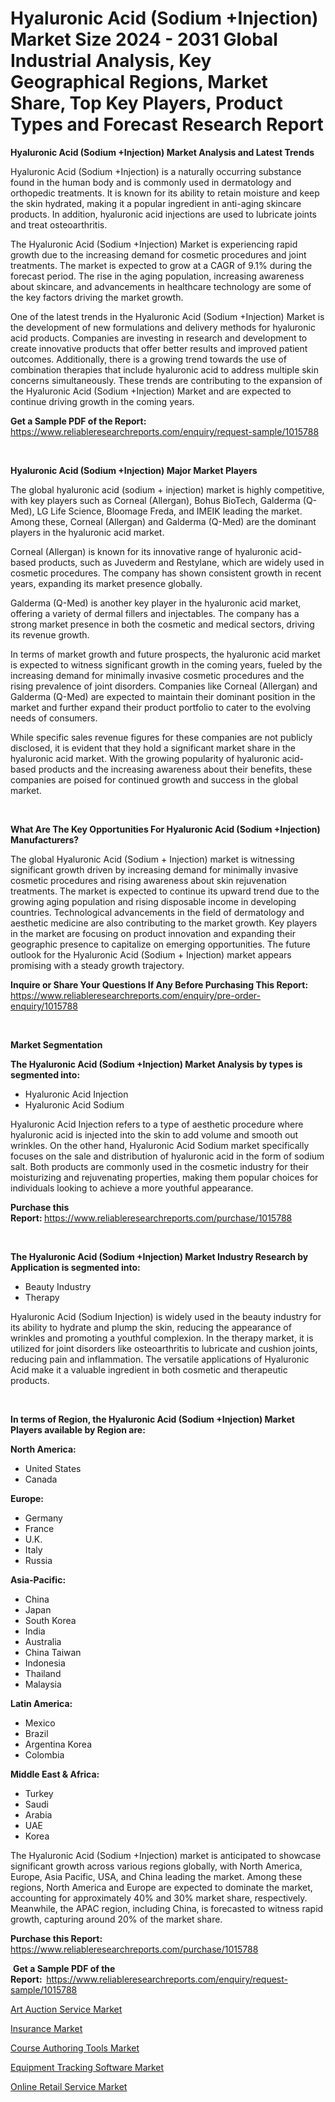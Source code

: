 <p><h1>Hyaluronic Acid (Sodium +Injection) Market Size 2024 - 2031 Global Industrial Analysis, Key Geographical Regions, Market Share, Top Key Players, Product Types and Forecast Research Report</h1></p><p><strong>Hyaluronic Acid (Sodium +Injection) Market Analysis and Latest Trends</strong></p>
<p><p>Hyaluronic Acid (Sodium +Injection) is a naturally occurring substance found in the human body and is commonly used in dermatology and orthopedic treatments. It is known for its ability to retain moisture and keep the skin hydrated, making it a popular ingredient in anti-aging skincare products. In addition, hyaluronic acid injections are used to lubricate joints and treat osteoarthritis.</p><p>The Hyaluronic Acid (Sodium +Injection) Market is experiencing rapid growth due to the increasing demand for cosmetic procedures and joint treatments. The market is expected to grow at a CAGR of 9.1% during the forecast period. The rise in the aging population, increasing awareness about skincare, and advancements in healthcare technology are some of the key factors driving the market growth.</p><p>One of the latest trends in the Hyaluronic Acid (Sodium +Injection) Market is the development of new formulations and delivery methods for hyaluronic acid products. Companies are investing in research and development to create innovative products that offer better results and improved patient outcomes. Additionally, there is a growing trend towards the use of combination therapies that include hyaluronic acid to address multiple skin concerns simultaneously. These trends are contributing to the expansion of the Hyaluronic Acid (Sodium +Injection) Market and are expected to continue driving growth in the coming years.</p></p>
<p><strong>Get a Sample PDF of the Report:&nbsp;</strong> <a href="https://www.reliableresearchreports.com/enquiry/request-sample/1015788">https://www.reliableresearchreports.com/enquiry/request-sample/1015788</a></p>
<p>&nbsp;</p>
<p><strong>Hyaluronic Acid (Sodium +Injection) Major Market Players</strong></p>
<p><p>The global hyaluronic acid (sodium + injection) market is highly competitive, with key players such as Corneal (Allergan), Bohus BioTech, Galderma (Q-Med), LG Life Science, Bloomage Freda, and IMEIK leading the market. Among these, Corneal (Allergan) and Galderma (Q-Med) are the dominant players in the hyaluronic acid market. </p><p>Corneal (Allergan) is known for its innovative range of hyaluronic acid-based products, such as Juvederm and Restylane, which are widely used in cosmetic procedures. The company has shown consistent growth in recent years, expanding its market presence globally. </p><p>Galderma (Q-Med) is another key player in the hyaluronic acid market, offering a variety of dermal fillers and injectables. The company has a strong market presence in both the cosmetic and medical sectors, driving its revenue growth.</p><p>In terms of market growth and future prospects, the hyaluronic acid market is expected to witness significant growth in the coming years, fueled by the increasing demand for minimally invasive cosmetic procedures and the rising prevalence of joint disorders. Companies like Corneal (Allergan) and Galderma (Q-Med) are expected to maintain their dominant position in the market and further expand their product portfolio to cater to the evolving needs of consumers.</p><p>While specific sales revenue figures for these companies are not publicly disclosed, it is evident that they hold a significant market share in the hyaluronic acid market. With the growing popularity of hyaluronic acid-based products and the increasing awareness about their benefits, these companies are poised for continued growth and success in the global market.</p></p>
<p>&nbsp;</p>
<p><strong>What Are The Key Opportunities For Hyaluronic Acid (Sodium +Injection) Manufacturers?</strong></p>
<p><p>The global Hyaluronic Acid (Sodium + Injection) market is witnessing significant growth driven by increasing demand for minimally invasive cosmetic procedures and rising awareness about skin rejuvenation treatments. The market is expected to continue its upward trend due to the growing aging population and rising disposable income in developing countries. Technological advancements in the field of dermatology and aesthetic medicine are also contributing to the market growth. Key players in the market are focusing on product innovation and expanding their geographic presence to capitalize on emerging opportunities. The future outlook for the Hyaluronic Acid (Sodium + Injection) market appears promising with a steady growth trajectory.</p></p>
<p><strong>Inquire or Share Your Questions If Any Before Purchasing This Report:</strong> <a href="https://www.reliableresearchreports.com/enquiry/pre-order-enquiry/1015788">https://www.reliableresearchreports.com/enquiry/pre-order-enquiry/1015788</a></p>
<p>&nbsp;</p>
<p><strong>Market Segmentation</strong></p>
<p><strong>The Hyaluronic Acid (Sodium +Injection) Market Analysis by types is segmented into:</strong></p>
<p><ul><li>Hyaluronic Acid Injection</li><li>Hyaluronic Acid Sodium</li></ul></p>
<p><p>Hyaluronic Acid Injection refers to a type of aesthetic procedure where hyaluronic acid is injected into the skin to add volume and smooth out wrinkles. On the other hand, Hyaluronic Acid Sodium market specifically focuses on the sale and distribution of hyaluronic acid in the form of sodium salt. Both products are commonly used in the cosmetic industry for their moisturizing and rejuvenating properties, making them popular choices for individuals looking to achieve a more youthful appearance.</p></p>
<p><strong>Purchase this Report:&nbsp;</strong><a href="https://www.reliableresearchreports.com/purchase/1015788">https://www.reliableresearchreports.com/purchase/1015788</a></p>
<p>&nbsp;</p>
<p><strong>The Hyaluronic Acid (Sodium +Injection) Market Industry Research by Application is segmented into:</strong></p>
<p><ul><li>Beauty Industry</li><li>Therapy</li></ul></p>
<p><p>Hyaluronic Acid (Sodium Injection) is widely used in the beauty industry for its ability to hydrate and plump the skin, reducing the appearance of wrinkles and promoting a youthful complexion. In the therapy market, it is utilized for joint disorders like osteoarthritis to lubricate and cushion joints, reducing pain and inflammation. The versatile applications of Hyaluronic Acid make it a valuable ingredient in both cosmetic and therapeutic products.</p></p>
<p>&nbsp;</p>
<p><strong>In terms of Region, the Hyaluronic Acid (Sodium +Injection) Market Players available by Region are:</strong></p>
<p>
    <p> <strong> North America: </strong>
        <ul>
            <li>United States</li>
            <li>Canada</li>
        </ul>
        </p> 
    <p> <strong> Europe: </strong>
        <ul>
            <li>Germany</li>
            <li>France</li>
            <li>U.K.</li>
            <li>Italy</li>
            <li>Russia</li>
        </ul>
        </p> 
    <p> <strong> Asia-Pacific: </strong>
        <ul>
            <li>China</li>
            <li>Japan</li>
            <li>South Korea</li>
            <li>India</li>
            <li>Australia</li>
            <li>China Taiwan</li>
            <li>Indonesia</li>
            <li>Thailand</li>
            <li>Malaysia</li>
        </ul>
        </p> 
    <p> <strong> Latin America: </strong>
        <ul>
            <li>Mexico</li>
            <li>Brazil</li>
            <li>Argentina Korea</li>
            <li>Colombia</li>
        </ul>
        </p> 
    <p> <strong> Middle East & Africa: </strong>
        <ul>
            <li>Turkey</li>
            <li>Saudi</li>
            <li>Arabia</li>
            <li>UAE</li>
            <li>Korea</li>
        </ul>
    </p>
    </p>
<p><p>The Hyaluronic Acid (Sodium +Injection) market is anticipated to showcase significant growth across various regions globally, with North America, Europe, Asia Pacific, USA, and China leading the market. Among these regions, North America and Europe are expected to dominate the market, accounting for approximately 40% and 30% market share, respectively. Meanwhile, the APAC region, including China, is forecasted to witness rapid growth, capturing around 20% of the market share.</p></p>
<p><strong>Purchase this Report: </strong><a href="https://www.reliableresearchreports.com/purchase/1015788">https://www.reliableresearchreports.com/purchase/1015788</a></p>
<p>&nbsp;<strong>Get a Sample PDF of the Report:&nbsp;&nbsp;</strong><a href="https://www.reliableresearchreports.com/enquiry/request-sample/1015788">https://www.reliableresearchreports.com/enquiry/request-sample/1015788</a></p>
<p><strong></strong></p>
<p><p><a href="https://medium.com/@amyacrooks6457/analyzing-art-auction-service-market-global-industry-perspective-and-forecast-2024-to-2031-036365c63702">Art Auction Service Market</a></p><p><a href="https://medium.com/@amyacrooks6457/insurance-market-insights-into-market-cagr-market-trends-and-growth-strategies-fd5f2235cb8b">Insurance Market</a></p><p><a href="https://medium.com/@amyacrooks6457/analyzing-course-authoring-tools-market-global-industry-perspective-and-forecast-2024-to-2031-447e1abde07f">Course Authoring Tools Market</a></p><p><a href="https://medium.com/@amyacrooks6457/equipment-tracking-software-market-outlook-industry-overview-and-forecast-2024-to-2031-74d3cd1dbc18">Equipment Tracking Software Market</a></p><p><a href="https://medium.com/@amyacrooks6457/online-retail-service-market-size-cagr-trends-2024-2030-914ef22e384b">Online Retail Service Market</a></p></p>